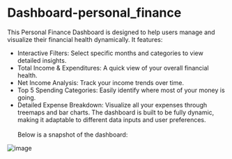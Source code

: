 # Dashboard-personal_finance

This Personal Finance Dashboard is designed to help users manage and visualize their financial health dynamically. It features:

- Interactive Filters: Select specific months and categories to view detailed insights.
- Total Income & Expenditures: A quick view of your overall financial health.
- Net Income Analysis: Track your income trends over time.
- Top 5 Spending Categories: Easily identify where most of your money is going.
- Detailed Expense Breakdown: Visualize all your expenses through treemaps and bar charts.
The dashboard is built to be fully dynamic, making it adaptable to different data inputs and user preferences.
<br><br> Below is a snapshot of the dashboard:


![image](https://github.com/user-attachments/assets/0fb49dde-5fac-4cd8-86cc-bd850cb8de75)


